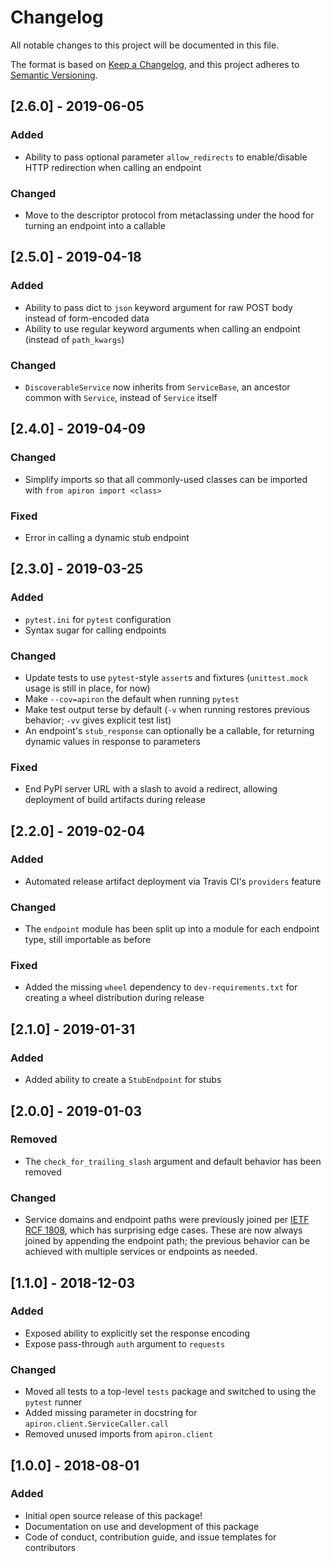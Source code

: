 # Changelog
All notable changes to this project will be documented in this file.

The format is based on [Keep a Changelog](https://keepachangelog.com/en/1.0.0/),
and this project adheres to [Semantic Versioning](https://semver.org/spec/v2.0.0.html).

## [2.6.0] - 2019-06-05
### Added
- Ability to pass optional parameter `allow_redirects` to enable/disable HTTP redirection when calling an endpoint

### Changed
- Move to the descriptor protocol from metaclassing under the hood for turning an endpoint into a callable

## [2.5.0] - 2019-04-18
### Added
- Ability to pass dict to `json` keyword argument for raw POST body instead of form-encoded data
- Ability to use regular keyword arguments when calling an endpoint (instead of `path_kwargs`)

### Changed
- `DiscoverableService` now inherits from `ServiceBase`, an ancestor common with `Service`, instead of `Service` itself

## [2.4.0] - 2019-04-09
### Changed
- Simplify imports so that all commonly-used classes can be imported with `from apiron import <class>`

### Fixed
- Error in calling a dynamic stub endpoint

## [2.3.0] - 2019-03-25
### Added
- `pytest.ini` for `pytest` configuration
- Syntax sugar for calling endpoints

### Changed
- Update tests to use `pytest`-style `assert`s and fixtures (`unittest.mock` usage is still in place, for now)
- Make `--cov=apiron` the default when running `pytest`
- Make test output terse by default (`-v` when running restores previous behavior; `-vv` gives explicit test list)
- An endpoint's `stub_response` can optionally be a callable, for returning dynamic values in response to parameters

### Fixed
- End PyPI server URL with a slash to avoid a redirect, allowing deployment of build artifacts during release

## [2.2.0] - 2019-02-04
### Added
- Automated release artifact deployment via Travis CI's `providers` feature

### Changed
- The `endpoint` module has been split up into a module for each endpoint type, still importable as before

### Fixed
- Added the missing `wheel` dependency to `dev-requirements.txt` for creating a wheel distribution during release

## [2.1.0] - 2019-01-31
### Added
- Added ability to create a `StubEndpoint` for stubs

## [2.0.0] - 2019-01-03
### Removed
- The `check_for_trailing_slash` argument and default behavior has been removed

### Changed
- Service domains and endpoint paths were previously joined per [IETF RCF 1808](https://tools.ietf.org/html/rfc1808.html),
  which has surprising edge cases.
  These are now always joined by appending the endpoint path;
  the previous behavior can be achieved with multiple services or endpoints as needed.

## [1.1.0] - 2018-12-03
### Added
- Exposed ability to explicitly set the response encoding
- Expose pass-through `auth` argument to `requests`

### Changed
- Moved all tests to a top-level `tests` package and switched to using the `pytest` runner
- Added missing parameter in docstring for `apiron.client.ServiceCaller.call`
- Removed unused imports from `apiron.client`

## [1.0.0] - 2018-08-01
### Added
- Initial open source release of this package!
- Documentation on use and development of this package
- Code of conduct, contribution guide, and issue templates for contributors
